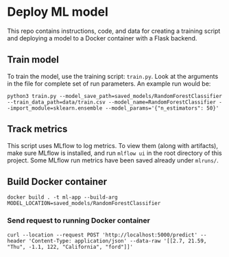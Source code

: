 # Deploy ML model

This repo contains instructions, code, and data for creating a training script and deploying a model to a Docker container with a Flask backend.

## Train model

To train the model, use the training script: `train.py`. Look at the arguments in the file for complete set of run parameters. An example run would be:

`python3 train.py --model_save_path=saved_models/RandomForestClassifier --train_data_path=data/train.csv --model_name=RandomForestClassifier --import_module=sklearn.ensemble --model_params='{"n_estimators": 50}'`

## Track metrics

This script uses MLflow to log metrics. To view them (along with artifacts), make sure MLflow is installed, and run `mlflow ui` in the root directory of this project. Some MLflow run metrics have been saved already under `mlruns/`.

## Build Docker container

`docker build . -t ml-app --build-arg MODEL_LOCATION=saved_models/RandomForestClassifier`

### Send request to running Docker container

`curl --location --request POST 'http://localhost:5000/predict' --header 'Content-Type: application/json' --data-raw '[[2.7, 21.59, "Thu", -1.1, 122, "California", "ford"]]'`
